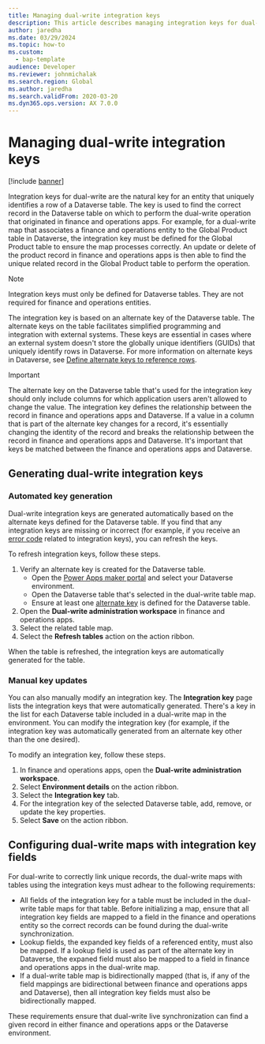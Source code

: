 ```yaml
---
title: Managing dual-write integration keys
description: This article describes managing integration keys for dual-write
author: jaredha
ms.date: 03/29/2024
ms.topic: how-to
ms.custom: 
  - bap-template
audience: Developer
ms.reviewer: johnmichalak
ms.search.region: Global
ms.author: jaredha
ms.search.validFrom: 2020-03-20
ms.dyn365.ops.version: AX 7.0.0
---
```


# Managing dual-write integration keys

[!include [banner](../../includes/banner.md)]

Integration keys for dual-write are the natural key for an entity that uniquely identifies a row of a Dataverse table. The key is used to find the correct record in the Dataverse table on which to perform the dual-write operation that originated in finance and operations apps. For example, for a dual-write map that associates a finance and operations entity to the Global Product table in Dataverse, the integration key must be defined for the Global Product table to ensure the map processes correctly. An update or delete of the product record in finance and operations apps is then able to find the unique related record in the Global Product table to perform the operation.

> [!NOTE]
> Integration keys must only be defined for Dataverse tables. They are not required for finance and operations entities.

The integration key is based on an alternate key of the Dataverse table. The alternate keys on the table facilitates simplified programming and integration with external systems. These keys are essential in cases where an external system doesn't store the globally unique identifiers (GUIDs) that uniquely identify rows in Dataverse. For more information on alternate keys in Dataverse, see [Define alternate keys to reference rows](/power-apps/maker/data-platform/define-alternate-keys-reference-records).

> [!IMPORTANT]
> The alternate key on the Dataverse table that's used for the integration key should only include columns for which application users aren't allowed to change the value. The integration key defines the relationship between the record in finance and operations apps and Dataverse. If a value in a column that is part of the alternate key changes for a record, it's essentially changing the identity of the record and breaks the relationship between the record in finance and operations apps and Dataverse. It's important that keys be matched between the finance and operations apps and Dataverse.

## Generating dual-write integration keys

### Automated key generation
Dual-write integration keys are generated automatically based on the alternate keys defined for the Dataverse table. If you find that any integration keys are missing or incorrect (for example, if you receive an [error code](dual-write-error-codes.md) related to integration keys), you can refresh the keys.

To refresh integration keys, follow these steps.

1. Verify an alternate key is created for the Dataverse table.
   - Open the [Power Apps maker portal](https://make.powerapps.com) and select your Dataverse environment.
   - Open the Dataverse table that's selected in the dual-write table map.
   - Ensure at least one [alternate key](/power-apps/maker/data-platform/define-alternate-keys-reference-records) is defined for the Dataverse table.
1. Open the **Dual-write administration workspace** in finance and operations apps.
1. Select the related table map.
1. Select the **Refresh tables** action on the action ribbon.

When the table is refreshed, the integration keys are automatically generated for the table.

### Manual key updates
You can also manually modify an integration key. The **Integration key** page lists the integration keys that were automatically generated. There's a key in the list for each Dataverse table included in a dual-write map in the environment. You can modify the integration key (for example, if the integration key was automatically generated from an alternate key other than the one desired).

To modify an integration key, follow these steps.

1. In finance and operations apps, open the **Dual-write administration workspace**.
1. Select **Environment details** on the action ribbon.
1. Select the **Integration key** tab.
1. For the integration key of the selected Dataverse table, add, remove, or update the key properties.
1. Select **Save** on the action ribbon.

## Configuring dual-write maps with integration key fields
For dual-write to correctly link unique records, the dual-write maps with tables using the integration keys must adhear to the following requirements:
- All fields of the integration key for a table must be included in the dual-write table maps for that table. Before initializing a map, ensure that all integration key fields are mapped to a field in the finance and operations entity so the correct records can be found during the dual-write synchronization.
- Lookup fields, the expanded key fields of a referenced entity, must also be mapped. If a lookup field is used as part of the alternate key in Dataverse, the expaned field must also be mapped to a field in finance and operations apps in the dual-write map.
- If a dual-write table map is bidirectionally mapped (that is, if any of the field mappings are bidirectional between finance and operations apps and Dataverse), then all integration key fields must also be bidirectionally mapped.

These requirements ensure that dual-write live synchronization can find a given record in either finance and operations apps or the Dataverse environment.

